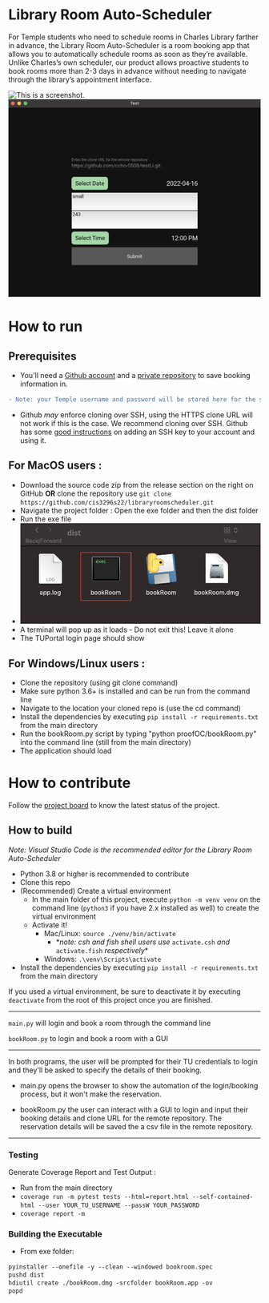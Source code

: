 # Library Room Auto-Scheduler

For Temple students who need to schedule rooms in Charles Library farther in advance, the Library Room Auto-Scheduler is a room booking app that allows you to automatically schedule rooms as soon as they’re available. Unlike Charles’s own scheduler, our product allows proactive students to book rooms more than 2-3 days in advance without needing to navigate through the library’s appointment interface.

![This is a screenshot.](images/login0.2.png)
![This is a screenshot.](images/booking0.2.png)

# How to run

## Prerequisites

- You'll need a [Github account](https://github.com/) and a [private repository](https://docs.github.com/en/get-started/quickstart/create-a-repo) to save booking information in. 
```diff
- Note: your Temple username and password will be stored here for the scheduler to remotely access your account, so MAKE SURE the repo is private!
```
- Github _may_ enforce cloning over SSH, using the HTTPS clone URL will not work if this is the case. We recommend cloning over SSH. Github has some [good instructions](https://docs.github.com/en/authentication/connecting-to-github-with-ssh/adding-a-new-ssh-key-to-your-github-account) on adding an SSH key to your account and using it.

## For MacOS users :
- Download the source code zip from the release section on the right on GitHub **OR** clone the repository use `git clone https://github.com/cis3296s22/libraryroomscheduler.git`
- Navigate the project folder : Open the exe folder and then the dist folder
- Run the exe file 
- ![This is a screenshot of the exe file.](images/exe.png)
- A terminal will pop up as it loads - Do not exit this! Leave it alone 
- The TUPortal login page should show

## For Windows/Linux users :
- Clone the repository (using git clone command)
- Make sure python 3.6+ is installed and can be run from the command line
- Navigate to the location your cloned repo is (use the cd command)
- Install the dependencies by executing `pip install -r requirements.txt` from the main directory
- Run the bookRoom.py script by typing "python proofOC/bookRoom.py" into the command line (still from the main directory)
- The application should load

# How to contribute

Follow the [project board](https://github.com/cis3296s22/libraryroomscheduler/projects/2) to know the latest status of the project.

## How to build

_Note: Visual Studio Code is the recommended editor for the Library Room Auto-Scheduler_

- Python 3.8 or higher is recommended to contribute
- Clone this repo
- (Recommended) Create a virtual environment
  - In the main folder of this project, execute `python -m venv venv` on the command line (`python3` if you have 2.x installed as well) to create the virtual environment
  - Activate it!
    - Mac/Linux: `source ./venv/bin/activate`
      - \*_note: csh and fish shell users use_ `activate.csh` _and_ `activate.fish` _respectively_\*
    - Windows: `.\venv\Scripts\activate`
- Install the dependencies by executing `pip install -r requirements.txt` from the main directory

If you used a virtual environment, be sure to deactivate it by executing `deactivate` from the root of this project once you are finished.

---

`main.py` will login and book a room through the command line

`bookRoom.py` to login and book a room with a GUI

---

In both programs, the user will be prompted for their TU credentials to login and they'll be asked to specify the details of their booking.

- main.py opens the browser to show the automation of the login/booking process, but it won't make the reservation.

- bookRoom.py the user can interact with a GUI to login and input their booking details and clone URL for the remote repository. The reservation details will be saved the a csv file in the remote repository.

---

### Testing

Generate Coverage Report and Test Output :
- Run from the main directory
- ```coverage run -m pytest tests --html=report.html --self-contained-html --user YOUR_TU_USERNAME --passW YOUR_PASSWORD```
- ```coverage report -m```



### Building the Executable

- From exe folder:

```
pyinstaller --onefile -y --clean --windowed bookroom.spec
pushd dist
hdiutil create ./bookRoom.dmg -srcfolder bookRoom.app -ov
popd
```

<!-- CREATE THE EXE FOLDER CONTENTS -->
<!-- pyinstaller --onefile -y --clean --windowed --name bookRoom --exclude-module _tkinter --exclude-module Tkinter --exclude-module enchant --exclude-module twisted ../proofOC/bookRoom.py -->
<!-- Change line 23 of bookroom.spec so it looks like : exe = EXE(pyz, Tree('../proofOC/'), -->

